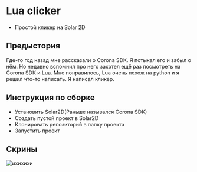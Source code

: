 # Lua clicker
 
- Простой кликер на Solar 2D

## Предыстория

Где-то год назад мне рассказали о Corona SDK. Я потыкал его и забыл о нём. Но недавно вспомнил про него захотел ещё раз посмотреть на Corona SDK и Lua. Мне понравилось, Lua очень похож на python и я решил что-то написать. Я написал кликер.

## Инструкция по сборке

- Установить Solar2D(Раньше назывался Corona SDK)
- Создать пустой проект в Solar2D
- Клонировать репозиторий в папку проекта
- Запустить проект

## Скрины

![ихихихи](https://cdn.discordapp.com/attachments/857353656122998824/868471283401252864/unknown.png)